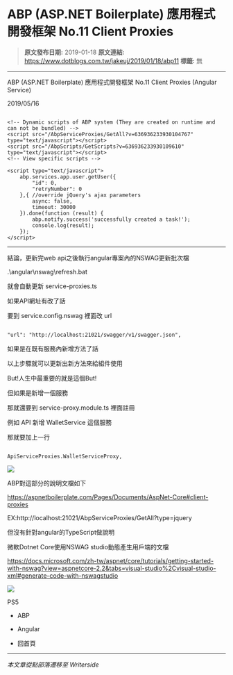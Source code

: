 # ABP (ASP.NET Boilerplate) 應用程式開發框架 No.11 Client Proxies

> **原文發布日期:** 2019-01-18
> **原文連結:** https://www.dotblogs.com.tw/jakeuj/2019/01/18/abp11
> **標籤:** 無

---

ABP (ASP.NET Boilerplate) 應用程式開發框架 No.11 Client Proxies (Angular Service)

2019/05/16

```

<!-- Dynamic scripts of ABP system (They are created on runtime and can not be bundled) -->
<script src="/AbpServiceProxies/GetAll?v=636936233930104767" type="text/javascript"></script>
<script src="/AbpScripts/GetScripts?v=636936233930109610" type="text/javascript"></script>
<!-- View specific scripts -->

<script type="text/javascript">
	abp.services.app.user.getUser({
		"id": 0,
		"retryNumber": 0
	},{ //override jQuery's ajax parameters
		async: false,
		timeout: 30000
	}).done(function (result) {
		abp.notify.success('successfully created a task!');
		console.log(result);
	});
</script>
```

---

結論，更新完web api之後執行angular專案內的NSWAG更新批次檔

.\angular\nswag\refresh.bat

就會自動更新 service-proxies.ts

如果API網址有改了話

要到 service.config.nswag 裡面改 url

```

"url": "http://localhost:21021/swagger/v1/swagger.json",
```

如果是在既有服務內新增方法了話

以上步驟就可以更新出新方法來給組件使用

But!人生中最重要的就是這個But!

但如果是新增一個服務

那就還要到 service-proxy.module.ts 裡面註冊

例如 API 新增 WalletService 這個服務

那就要加上一行

```

ApiServiceProxies.WalletServiceProxy,
```

![](https://dotblogsfile.blob.core.windows.net/user/jakeuj/e7037ec3-b3b6-4a18-96bd-e3915df0c9d1/1554200821_12006.jpg)

ABP對這部分的說明文檔如下

https://aspnetboilerplate.com/Pages/Documents/AspNet-Core#client-proxies

EX:http://localhost:21021/AbpServiceProxies/GetAll?type=jquery

但沒有針對angular的TypeScript做說明

微軟Dotnet Core使用NSWAG studio動態產生用戶端的文檔

https://docs.microsoft.com/zh-tw/aspnet/core/tutorials/getting-started-with-nswag?view=aspnetcore-2.2&tabs=visual-studio%2Cvisual-studio-xml#generate-code-with-nswagstudio

![](https://card.psnprofiles.com/1/jakeuj.png)

PS5

* ABP
* Angular

* 回首頁

---

*本文章從點部落遷移至 Writerside*
